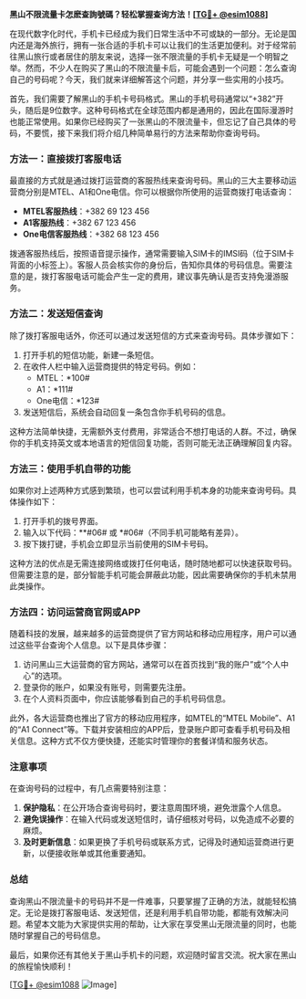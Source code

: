 **黑山不限流量卡怎麽查詢號碼？轻松掌握查询方法！[[TG💪+ @esim1088](https://t.me/s/esim1088)]**

在现代数字化时代，手机卡已经成为我们日常生活中不可或缺的一部分。无论是国内还是海外旅行，拥有一张合适的手机卡可以让我们的生活更加便利。对于经常前往黑山旅行或者居住的朋友来说，选择一张不限流量的手机卡无疑是一个明智之举。然而，不少人在购买了黑山的不限流量卡后，可能会遇到一个问题：怎么查询自己的号码呢？今天，我们就来详细解答这个问题，并分享一些实用的小技巧。

首先，我们需要了解黑山的手机卡号码格式。黑山的手机号码通常以“+382”开头，随后是9位数字。这种号码格式在全球范围内都是通用的，因此在国际漫游时也能正常使用。如果你已经购买了一张黑山的不限流量卡，但忘记了自己具体的号码，不要慌，接下来我们将介绍几种简单易行的方法来帮助你查询号码。

### 方法一：直接拨打客服电话

最直接的方式就是通过拨打运营商的客服热线来查询号码。黑山的三大主要移动运营商分别是MTEL、A1和One电信。你可以根据你所使用的运营商拨打电话查询：

- **MTEL客服热线**：+382 69 123 456
- **A1客服热线**：+382 67 123 456
- **One电信客服热线**：+382 68 123 456

拨通客服热线后，按照语音提示操作，通常需要输入SIM卡的IMSI码（位于SIM卡背面的小标签上）。客服人员会核实你的身份后，告知你具体的号码信息。需要注意的是，拨打客服电话可能会产生一定的费用，建议事先确认是否支持免漫游服务。

### 方法二：发送短信查询

除了拨打客服电话外，你还可以通过发送短信的方式来查询号码。具体步骤如下：

1. 打开手机的短信功能，新建一条短信。
2. 在收件人栏中输入运营商提供的特定号码。例如：
   - MTEL：*100#
   - A1：*111#
   - One电信：*123#
3. 发送短信后，系统会自动回复一条包含你手机号码的信息。

这种方法简单快捷，无需额外支付费用，非常适合不想打电话的人群。不过，确保你的手机支持英文或本地语言的短信回复功能，否则可能无法正确理解回复内容。

### 方法三：使用手机自带的功能

如果你对上述两种方式感到繁琐，也可以尝试利用手机本身的功能来查询号码。具体操作如下：

1. 打开手机的拨号界面。
2. 输入以下代码：**#06# 或 *#06#（不同手机可能略有差异）。
3. 按下拨打键，手机会立即显示当前使用的SIM卡号码。

这种方法的优点是无需连接网络或拨打任何电话，随时随地都可以快速获取号码。但需要注意的是，部分智能手机可能会屏蔽此功能，因此需要确保你的手机未禁用此类操作。

### 方法四：访问运营商官网或APP

随着科技的发展，越来越多的运营商提供了官方网站和移动应用程序，用户可以通过这些平台查询个人信息。以下是具体步骤：

1. 访问黑山三大运营商的官方网站，通常可以在首页找到“我的账户”或“个人中心”的选项。
2. 登录你的账户，如果没有账号，则需要先注册。
3. 在个人资料页面中，你应该能够看到自己的手机号码信息。

此外，各大运营商也推出了官方的移动应用程序，如MTEL的“MTEL Mobile”、A1的“A1 Connect”等。下载并安装相应的APP后，登录账户即可查看手机号码及相关信息。这种方式不仅方便快捷，还能实时管理你的套餐详情和服务状态。

### 注意事项

在查询号码的过程中，有几点需要特别注意：

1. **保护隐私**：在公开场合查询号码时，要注意周围环境，避免泄露个人信息。
2. **避免误操作**：在输入代码或发送短信时，请仔细核对号码，以免造成不必要的麻烦。
3. **及时更新信息**：如果更换了手机号码或联系方式，记得及时通知运营商进行更新，以便接收账单或其他重要通知。

### 总结

查询黑山不限流量卡的号码并不是一件难事，只要掌握了正确的方法，就能轻松搞定。无论是拨打客服电话、发送短信，还是利用手机自带功能，都能有效解决问题。希望本文能为大家提供实用的帮助，让大家在享受黑山无限流量的同时，也能随时掌握自己的号码信息。

最后，如果你还有其他关于黑山手机卡的问题，欢迎随时留言交流。祝大家在黑山的旅程愉快顺利！

[[TG💪+ @esim1088](https://t.me/s/esim1088) ![Image](https://i.postimg.cc/4NQfJmqS/Snipaste-2025-05-13-00-14-12.png)]